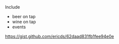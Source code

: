 Include

* beer on tap  
* wine on tap
* events

https://gist.github.com/ericds/62daad831fb1fee94e0e